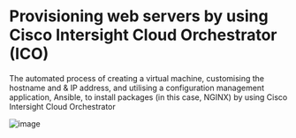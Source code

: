 # Provisioning web servers by using Cisco Intersight Cloud Orchestrator (ICO)

The automated process of creating a virtual machine, customising the hostname and & IP address, and utilising a configuration management application, Ansible, to install packages (in this case, NGINX) by using Cisco Intersight Cloud Orchestrator



![image](https://user-images.githubusercontent.com/70768079/183655308-c7cf3b58-e64d-41d3-afec-17dd8d3fc792.png)
